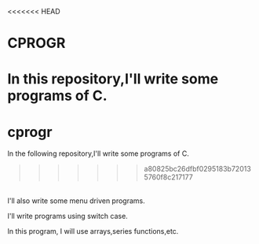 <<<<<<< HEAD
# CPROGR
In this repository,I'll write some programs of C.
=======
# cprogr
In the following repository,I'll write some programs of C.
>>>>>>> a80825bc26dfbf0295183b720135760f8c217177
<br>
I'll also write some menu driven programs.

<p> I'll write programs using switch case. </p>
In this program, I will use arrays,series functions,etc.
